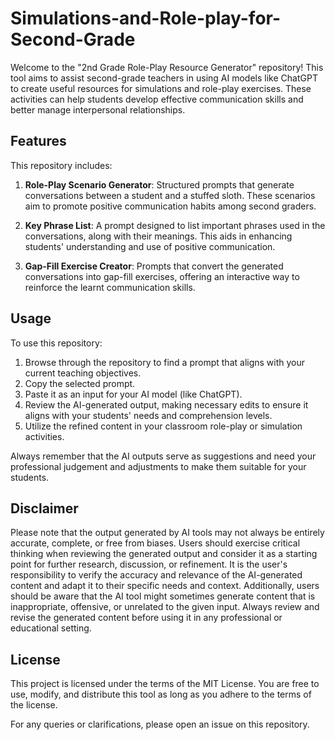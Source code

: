 # Simulations-and-Role-play-for-Second-Grade

Welcome to the "2nd Grade Role-Play Resource Generator" repository! This tool aims to assist second-grade teachers in using AI models like ChatGPT to create useful resources for simulations and role-play exercises. These activities can help students develop effective communication skills and better manage interpersonal relationships.

## Features

This repository includes:

1. **Role-Play Scenario Generator**: Structured prompts that generate conversations between a student and a stuffed sloth. These scenarios aim to promote positive communication habits among second graders.

2. **Key Phrase List**: A prompt designed to list important phrases used in the conversations, along with their meanings. This aids in enhancing students' understanding and use of positive communication.

3. **Gap-Fill Exercise Creator**: Prompts that convert the generated conversations into gap-fill exercises, offering an interactive way to reinforce the learnt communication skills.

## Usage

To use this repository:

1. Browse through the repository to find a prompt that aligns with your current teaching objectives.
2. Copy the selected prompt.
3. Paste it as an input for your AI model (like ChatGPT).
4. Review the AI-generated output, making necessary edits to ensure it aligns with your students' needs and comprehension levels.
5. Utilize the refined content in your classroom role-play or simulation activities.

Always remember that the AI outputs serve as suggestions and need your professional judgement and adjustments to make them suitable for your students.

## Disclaimer

Please note that the output generated by AI tools may not always be entirely accurate, complete, or free from biases. Users should exercise critical thinking when reviewing the generated output and consider it as a starting point for further research, discussion, or refinement. It is the user's responsibility to verify the accuracy and relevance of the AI-generated content and adapt it to their specific needs and context. Additionally, users should be aware that the AI tool might sometimes generate content that is inappropriate, offensive, or unrelated to the given input. Always review and revise the generated content before using it in any professional or educational setting.

## License

This project is licensed under the terms of the MIT License. You are free to use, modify, and distribute this tool as long as you adhere to the terms of the license.

For any queries or clarifications, please open an issue on this repository.
